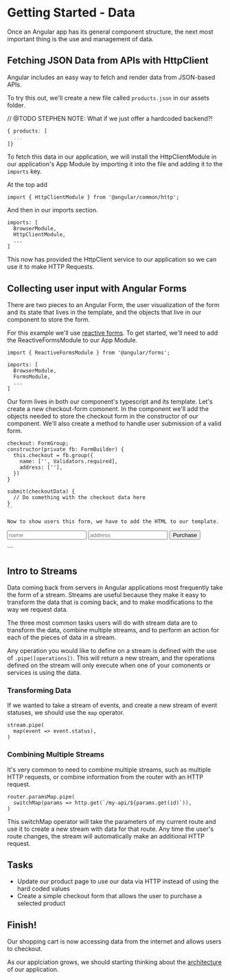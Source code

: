 # Getting Started - Data
Once an Angular app has its general component structure, the next most important thing is the use and management of data.

## Fetching JSON Data from APIs with HttpClient

Angular includes an easy way to fetch and render data from JSON-based APIs.

To try this out, we'll create a new file called `products.json` in our assets folder. 

// @TODO
STEPHEN NOTE: What if we just offer a hardcoded backend?!

```typescript
{ products: [
  ...
]}
```

To fetch this data in our application, we will install the HttpClientModule in our application's App Module by importing it into the file and adding it to the `imports` key. 

At the top add
```
import { HttpClientModule } from '@angular/common/http';
```

And then in our imports section.
```
imports: [
  BrowserModule,
  HttpClientModule,
  ...
]
```

This now has provided the HttpClient service to our application so we can use it to make HTTP Requests.


## Collecting user input with Angular Forms
There are two pieces to an Angular Form, the user visualization of the form and its state that lives in the template, and the objects that live in our component to store the form.

For this example we'll use [reactive forms](#). To get started, we'll need to add the ReactiveFormsModule to our App Module.

```
import { ReactiveFormsModule } from '@angular/forms';
```

```
imports: [
  BrowserModule,
  FormsModule,
  ...
]
```

Our form lives in both our component's typescript and its template. Let's create a new checkout-form comonent. In the component we'll add the objects needed to store the checkout form in the constructor of our component. We'll also create a method to handle user submission of a valid form.

```
checkout: FormGroup;
constructor(private fb: FormBuilder) {
  this.checkout = fb.group({
    name: ['', Validators.required],
    address: [''],
  })
}

submit(checkoutData) {
  // Do something with the checkout data here
}
``

Now to show users this form, we have to add the HTML to our template.

```
 <form [formGroup]="checkout" (submit)="submit(checkout.value)" >
  <input formControlName="name" placeholder="name">
  <input formControlName="address" placeholder="address">
  <button type="submit">Purchase</button>
 </form>
```



## Intro to Streams
Data coming back from servers in Angular applications most frequently take the form of a stream. Streams are useful because they make it easy to transform the data that is coming back, and to make modifications to the way we request data.

The three most common tasks users will do with stream data are to transform the data, combine multiple streams, and to perform an action for each of the pieces of data in a stream.

Any operation you would like to define on a stream is defined with the use of `.pipe([operations])`. This will return a new stream, and the operations defined on the stream will only execute when one of your comonents or services is using the data.

### Transforming Data
If we wanted to take a stream of events, and create a new stream of event statuses, we should use the `map` operator.

```
stream.pipe(
  map(event => event.status),
)
```

### Combining Multiple Streams
It's very common to need to combine multiple streams, such as multiple HTTP requests, or combine information from the router with an HTTP request.

```
router.paramsMap.pipe(
  switchMap(params => http.get(`/my-api/${params.get(id)`)),
)
```

This switchMap operator will take the parameters of my current route and use it to create a new stream with data for that route. Any time the user's route changes, the stream will automatically make an additional HTTP request.


## Tasks
* Update our product page to use our data via HTTP instead of using the hard coded values
* Create a simple checkout form that allows the user to purchase a selected product

## Finish!
Our shopping cart is now accessing data from the internet and allows users to checkout.

As our applciation grows, we should starting thinking about the  [architecture](/tutorial/getting-started-architecture) of our application.